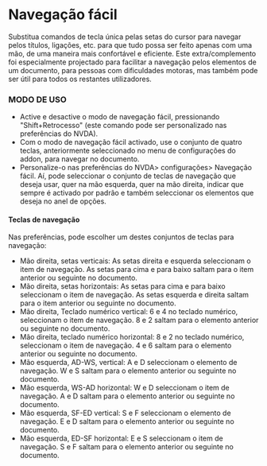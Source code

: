 # Navegação fácil

Substitua comandos de tecla única pelas setas do cursor para navegar pelos títulos, ligações, etc. para que tudo possa ser feito apenas com uma mão, de uma maneira mais confortável e eficiente. Este extra/complemento foi especialmente projectado para facilitar a navegação pelos elementos de um documento, para pessoas com dificuldades motoras, mas também pode ser útil para todos os restantes utilizadores.

### MODO DE USO

* Active e desactive o modo de navegação fácil, pressionando "Shift+Retrocesso" (este comando pode ser personalizado nas preferências do NVDA).
* Com o modo de navegação fácil activado, use o conjunto de quatro teclas, anteriormente seleccionado no menu de configurações do addon, para navegar no documento.
* Personalize-o nas preferências do NVDA> configurações> Navegação fácil. Aí,  pode seleccionar o conjunto de teclas de navegação que deseja usar, quer na mão esquerda, quer na mão direita, indicar que sempre é activado por padrão e também seleccionar os elementos que deseja no anel de opções.

#### Teclas de navegação

Nas preferências, pode escolher um destes conjuntos de teclas para navegação:

* Mão direita, setas verticais:
As setas direita e esquerda seleccionam o item de navegação.
As setas para cima e para baixo saltam para o item anterior ou seguinte no documento.
* Mão direita, setas horizontais:
As setas para cima e para baixo seleccionam o item de navegação.
As setas esquerda e direita saltam para o item anterior ou seguinte no documento.
* Mão direita, Teclado numérico vertical:
6 e 4 no teclado numérico, seleccionam o item de navegação.
8 e 2 saltam para o elemento anterior ou seguinte no documento.
* Mão direita, teclado numérico horizontal:
8 e 2 no teclado numérico, seleccionam o item de navegação.
4 e 6 saltam para o elemento anterior ou seguinte no documento.
* Mão esquerda, AD-WS, vertical:
A e D seleccionam o elemento de navegação.
W e S saltam para o elemento anterior ou seguinte no documento.
* Mão esquerda, WS-AD horizontal:
W e D seleccionam o item de navegação.
A e D saltam para o elemento anterior ou seguinte no documento.
* Mão esquerda, SF-ED vertical:
S e F seleccionam o elemento de navegação.
E e D saltam para o elemento anterior ou seguinte no documento.
* Mão esquerda, ED-SF horizontal:
E e S seleccionam o item de navegação.
S e F saltam para o elemento anterior ou seguinte no documento.